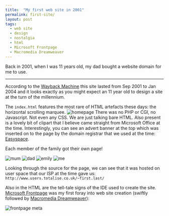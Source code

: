 ```yaml
---
title:  "My first web site in 2001"
permalink: first-site/
layout: post
tags:
  - web site
  - design
  - nostalgia
  - html
  - Microsoft Frontpage
  - Macromedia Dreamweaver
---
```


Back in 2001, when I was 11 years old, my dad bought a website domain for me to use.

---

According to the [Wayback Machine](https://archive.org/web/) this site lasted from Sep 2001 to Jan 2004 and it looks exactly as you might expect an 11 year old to design a site at the turn of the millennium.

The `index.html` features the most rare of HTML artefacts these days: the horizontal scrolling marquee.
![homepage](/content/posts/assets/first-site/home.png)
There was no PHP or CGI, no Javascript. Not even any CSS. We are just talking bare HTML. Also present is a lovely bit of clipart that I believe came straight from Microsoft Office at the time. Interestingly, you can see an advert banner at the top which was inserted on to the page by the domain registrar that we used at the time: [Easyspace](https://www.easyspace.com/).

Each member of the family got their own page!

![mum](/content/posts/assets/first-site/mum.png)
![dad](/content/posts/assets/first-site/dad.png)
![emily](/content/posts/assets/first-site/emily.png)
![me](/content/posts/assets/first-site/me.png)

Looking through the source for the page, we can see that it was hosted on user space that our ISP at the time gave us: `http://www.users.totalise.co.uk/~first.last/`

Also in the HTML are the tell-tale signs of the IDE used to create the site. [Microsoft Frontpage](https://en.wikipedia.org/wiki/Microsoft_FrontPage) was my first foray into web site creation (swiftly followed by [Macromedia Dreamweaver](https://en.wikipedia.org/wiki/Adobe_Dreamweaver)):

![frontpage meta](/content/posts/assets/first-site/frontpage.png)
